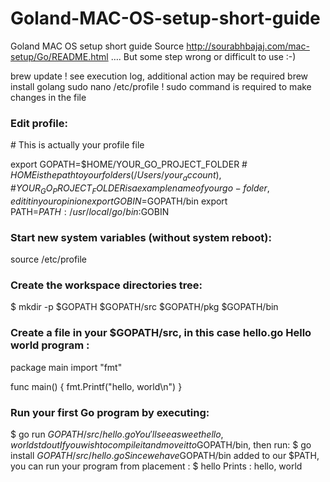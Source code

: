 # Goland-MAC-OS-setup-short-guide
Goland MAC OS setup short guide
Source http://sourabhbajaj.com/mac-setup/Go/README.html 
…. But some step wrong or difficult to use :-)

brew update
! see execution log, additional action may be required 
brew install golang
sudo nano /etc/profile
! sudo command is required to make changes in the file

### Edit profile:

\# This is actually your profile file

export GOPATH=$HOME/YOUR_GO_PROJECT_FOLDER
\# $HOME is the path to your folders (/Users/your_account) , 
\# YOUR_GO_PROJECT_FOLDER is a example name of your go-folder, edit it in your opinion
export GOBIN=$GOPATH/bin
export PATH=$PATH:/usr/local/go/bin:$GOBIN

### Start new system variables (without system reboot):
source /etc/profile

### Create the workspace directories tree:
$ mkdir -p $GOPATH $GOPATH/src $GOPATH/pkg $GOPATH/bin

### Create a file in your $GOPATH/src, in this case hello.go Hello world program :
package main
import "fmt"

func main() {
    fmt.Printf("hello, world\n")
}
### Run your first Go program by executing:
$ go run $GOPATH/src/hello.go
You'll see a sweet hello, world stdout
If you wish to compile it and move it to $GOPATH/bin, then run:
 $ go install $GOPATH/src/hello.go
Since we have $GOPATH/bin added to our $PATH, you can run your program from placement :
$ hello
Prints : hello, world
